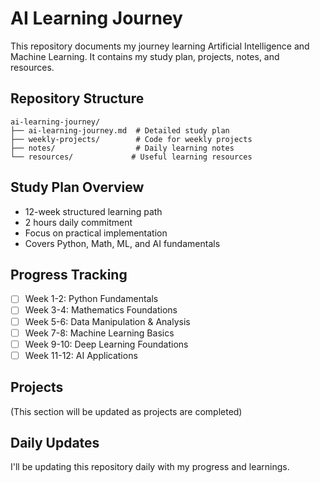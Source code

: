 # AI Learning Journey

This repository documents my journey learning Artificial Intelligence and Machine Learning. It contains my study plan, projects, notes, and resources.

## Repository Structure

```
ai-learning-journey/
├── ai-learning-journey.md  # Detailed study plan
├── weekly-projects/        # Code for weekly projects
├── notes/                  # Daily learning notes
└── resources/             # Useful learning resources
```

## Study Plan Overview
- 12-week structured learning path
- 2 hours daily commitment
- Focus on practical implementation
- Covers Python, Math, ML, and AI fundamentals

## Progress Tracking
- [ ] Week 1-2: Python Fundamentals
- [ ] Week 3-4: Mathematics Foundations
- [ ] Week 5-6: Data Manipulation & Analysis
- [ ] Week 7-8: Machine Learning Basics
- [ ] Week 9-10: Deep Learning Foundations
- [ ] Week 11-12: AI Applications

## Projects
(This section will be updated as projects are completed)

## Daily Updates
I'll be updating this repository daily with my progress and learnings.
